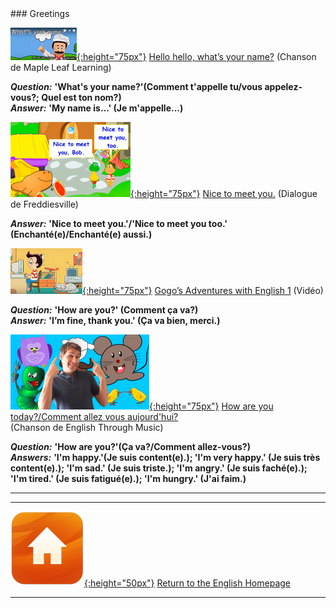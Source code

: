 <head>
<!-- Global site tag (gtag.js) - Google Analytics -->
<script async src="https://www.googletagmanager.com/gtag/js?id=UA-160613202-2"></script>
<script>
  window.dataLayer = window.dataLayer || [];
  function gtag(){dataLayer.push(arguments);}
  gtag('js', new Date());
  gtag('config', 'UA-160613202-2');
</script>
</head>  
### Greetings  

[![wyn](/images/wyn1.png){:height="75px"}](https://www.youtube.com/watch?v=Uv1JkBL5728) [Hello hello, what’s your name?](https://www.youtube.com/watch?v=Uv1JkBL5728) (Chanson de Maple Leaf Learning)  

***Question:*** **'What's your name?'(Comment t'appelle tu/vous appelez-vous?; Quel est ton nom?)**  
***Answer:*** **'My name is…' (Je m'appelle...)**  

[![ntmy](/images/ntmy.PNG){:height="75px"}](https://www.youtube.com/watch?v=rSwypHirUkM) [Nice to meet you.](https://www.youtube.com/watch?v=rSwypHirUkM) (Dialogue de Freddiesville)  

***Answer:*** **'Nice to meet you.'/'Nice to meet you too.' (Enchanté(e)/Enchanté(e) aussi.)**  

[![gae1](/images/gae1.PNG){:height="75px"}](https://www.youtube.com/watch?v=9R5-W3bMX4E) [Gogo’s Adventures with English 1](https://www.youtube.com/watch?v=9R5-W3bMX4E) (Vidéo)

***Question:*** **'How are you?' (Comment ça va?)**  
***Answer:*** **'I’m fine, thank you.' (Ça va bien, merci.)**  

[![hoyt](/images/hoyt.png){:height="75px"}](https://www.youtube.com/watch?v=fMR8Hr9Xby4) [How are you today?/Comment allez vous aujourd'hui?](https://www.youtube.com/watch?v=fMR8Hr9Xby4)  
(Chanson de English Through Music)  

***Question:*** **'How are you?'(Ça va?/Comment allez-vous?)**  
***Answers:*** **'I'm happy.'(Je suis content(e).); 'I'm very happy.' (Je suis très content(e).); 'I'm sad.' (Je suis triste.); 'I'm angry.' (Je suis faché(e).); 'I'm tired.' (Je suis fatigué(e).); 'I'm hungry.' (J'ai faim.)**  

***


***
[![home](/images/home.png){:height="50px"}](https://english-homework.github.io/KidooLand) [Return to the English Homepage](https://english-homework.github.io/KidooLand)  

***
